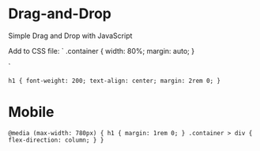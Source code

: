 # Drag-and-Drop
Simple Drag and Drop with JavaScript


Add to CSS file:
`
.container {
   width: 80%;
   margin: auto;
}

`

`
h1 {
   font-weight: 200;
   text-align: center;
   margin: 2rem 0;
}
`

# Mobile
`
@media (max-width: 780px) {
   h1 {
      margin: 1rem 0;
   }
   .container > div {
      flex-direction: column;
   }
}
`
